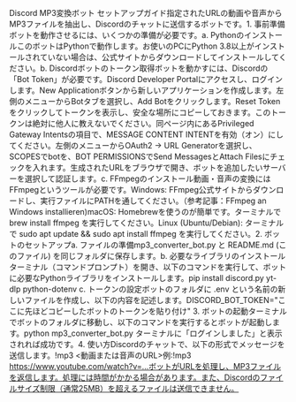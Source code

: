 Discord MP3変換ボット セットアップガイド指定されたURLの動画や音声からMP3ファイルを抽出し、Discordのチャットに送信するボットです。1. 事前準備ボットを動作させるには、いくつかの準備が必要です。a. PythonのインストールこのボットはPythonで動作します。お使いのPCにPython 3.8以上がインストールされていない場合は、公式サイトからダウンロードしてインストールしてください。b. Discordボットのトークン取得ボットを動かすには、Discordの「Bot Token」が必要です。Discord Developer Portalにアクセスし、ログインします。New Applicationボタンから新しいアプリケーションを作成します。左側のメニューからBotタブを選択し、Add Botをクリックします。Reset Tokenをクリックしてトークンを表示し、安全な場所にコピーしておきます。このトークンは絶対に他人に教えないでください。同ページ内にあるPrivileged Gateway Intentsの項目で、MESSAGE CONTENT INTENTを有効（オン）にしてください。左側のメニューからOAuth2 -> URL Generatorを選択し、SCOPESでbotを、BOT PERMISSIONSでSend MessagesとAttach Filesにチェックを入れます。生成されたURLをブラウザで開き、ボットを追加したいサーバーを選択して認証します。c. FFmpegのインストール動画・音声の変換にはFFmpegというツールが必要です。Windows: FFmpeg公式サイトからダウンロードし、実行ファイルにPATHを通してください。（参考記事：FFmpeg an Windows installieren)macOS: Homebrewを使うのが簡単です。ターミナルで brew install ffmpeg を実行してください。Linux (Ubuntu/Debian): ターミナルで sudo apt update && sudo apt install ffmpeg を実行してください。2. ボットのセットアップa. ファイルの準備mp3_converter_bot.py と README.md (このファイル) を同じフォルダに保存します。b. 必要なライブラリのインストールターミナル（コマンドプロンプト）を開き、以下のコマンドを実行して、ボットに必要なPythonライブラリをインストールします。pip install discord.py yt-dlp python-dotenv
c. トークンの設定ボットのフォルダに .env という名前の新しいファイルを作成し、以下の内容を記述します。DISCORD_BOT_TOKEN="ここに先ほどコピーしたボットのトークンを貼り付け"
3. ボットの起動ターミナルでボットのフォルダに移動し、以下のコマンドを実行するとボットが起動します。python mp3_converter_bot.py
ターミナルに「ログインしました」と表示されれば成功です。4. 使い方Discordのチャットで、以下の形式でメッセージを送信します。!mp3 <動画または音声のURL>例:!mp3 https://www.youtube.com/watch?v=...ボットがURLを処理し、MP3ファイルを返信します。処理には時間がかかる場合があります。また、Discordのファイルサイズ制限（通常25MB）を超えるファイルは送信できません。